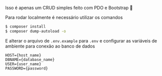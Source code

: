 Isso é apenas um CRUD simples feito com PDO e Bootstrap :slightly_smiling_face:

Para rodar localmente é necessário utilizar os comandos
```bash
$ composer install
$ composer dump-autoload -o
```
E alterar o arquivo de `.env.example` para `.env` e configurar as variáveis de ambiente para conexão ao banco de dados
```shell
HOST={host_name}
DBNAME={database_name}
USER={user_name}
PASSWORD={password}
```
